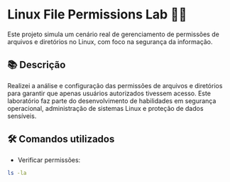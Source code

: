 # Linux File Permissions Lab 🔐🐧

Este projeto simula um cenário real de gerenciamento de permissões de arquivos e diretórios no Linux, com foco na segurança da informação.

## 📚 Descrição
Realizei a análise e configuração das permissões de arquivos e diretórios para garantir que apenas usuários autorizados tivessem acesso. Este laboratório faz parte do desenvolvimento de habilidades em segurança operacional, administração de sistemas Linux e proteção de dados sensíveis.

## 🛠️ Comandos utilizados
- Verificar permissões:
```bash
ls -la

